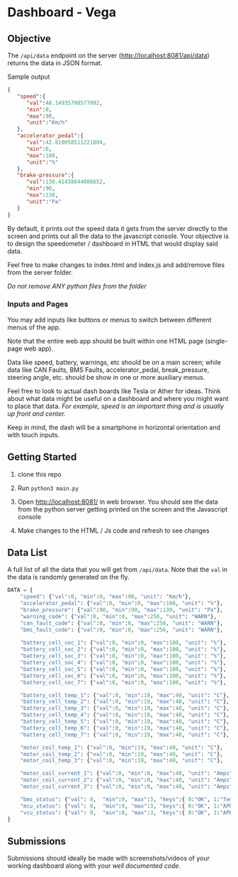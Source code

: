 # Dashboard - Vega

## Objective
The `/api/data` endpoint on the server ([http://localhost:8081/api/data](http://localhost:8081/api/data)) returns the data in JSON format.

Sample output
```json
{
   "speed":{
      "val":48.14935798577092,
      "min":0,
      "max":90,
      "unit":"Km/h"
   },
   "accelerator_pedal":{
      "val":42.810058511221804,
      "min":0,
      "max":100,
      "unit":"%"
   },
   "brake-pressure":{
      "val":130.41438644006652,
      "min":90,
      "max":130,
      "unit":"Pa"
   }
}
```
By default, it prints out the speed data it gets from the server directly to the screen and prints out all the data to the javascript console.
Your objective is to design the speedometer / dashboard in HTML that would display said data.

Feel free to make changes to index.html and index.js and add/remove files from the server folder.

*Do not remove ANY python files from the folder*

### Inputs and Pages

You may add inputs like buttons or menus to switch between different menus of the app.

Note that the entire web app should be built within one HTML page (single-page web app).

Data like speed, battery, warnings, etc should be on a main screen; while data like CAN Faults, BMS Faults, accelerator_pedal, break_pressure, steering angle, etc. should be show in one or more auxiliary menus.

Feel free to look to actual dash boards like Tesla or Ather for ideas. Think about what data might be useful on a dashboard and where you might want to place that data. *For example, speed is an important thing and is usually up front and center.*

Keep in mind, the dash will be a smartphone in horizontal orientation and with touch inputs.

## Getting Started
1. clone this repo

2. Run ```python3 main.py```

3. Open  [http://localhost:8081/](http://localhost:8081/)  in web browser. You should see the data from the python server getting printed on the screen and the Javascript console
4. Make changes to the HTML / Js code and refresh to see changes

## Data List
A full list of all the data that you will get from `/api/data`. Note that the `val` in the data is randomly generated on the fly.
```python
DATA = {
	"speed": {"val":0, "min":0, "max":90, "unit": "Km/h"},
	"accelerator_pedal": {"val":0, "min":0, "max":100, "unit": "%"},
	"brake_pressure": {"val":90, "min":90, "max":130, "unit": "Pa"},
	"warning_code": {"val":0, "min":0, "max":256, "unit": "WARN"},
	"can_fault_code": {"val":0, "min":0, "max":256, "unit": "WARN"},
	"bms_fault_code": {"val":0, "min":0, "max":256, "unit": "WARN"},
	
	"battery_cell_soc_1": {"val":0, "min":0, "max":100, "unit": "%"},
	"battery_cell_soc_2": {"val":0, "min":0, "max":100, "unit": "%"},
	"battery_cell_soc_3": {"val":0, "min":0, "max":100, "unit": "%"},
	"battery_cell_soc_4": {"val":0, "min":0, "max":100, "unit": "%"},
	"battery_cell_soc_5": {"val":0, "min":0, "max":100, "unit": "%"},
	"battery_cell_soc_6": {"val":0, "min":0, "max":100, "unit": "%"},
	"battery_cell_soc_7": {"val":0, "min":0, "max":100, "unit": "%"},

	"battery_cell_temp_1": {"val":0, "min":19, "max":40, "unit": "C"},
	"battery_cell_temp_2": {"val":0, "min":19, "max":40, "unit": "C"},
	"battery_cell_temp_3": {"val":0, "min":19, "max":40, "unit": "C"},
	"battery_cell_temp_4": {"val":0, "min":19, "max":40, "unit": "C"},
	"battery_cell_temp_5": {"val":0, "min":19, "max":40, "unit": "C"},
	"battery_cell_temp_6": {"val":0, "min":19, "max":40, "unit": "C"},
	"battery_cell_temp_7": {"val":0, "min":19, "max":40, "unit": "C"},

	"motor_coil_temp_1": {"val":0, "min":19, "max":40, "unit": "C"},
	"motor_coil_temp_2": {"val":0, "min":19, "max":40, "unit": "C"},
	"motor_coil_temp_3": {"val":0, "min":19, "max":40, "unit": "C"},

	"motor_coil_current_1": {"val":0, "min":0, "max":40, "unit": "Amps"},
	"motor_coil_current_2": {"val":0, "min":0, "max":40, "unit": "Amps"},
	"motor_coil_current_3": {"val":0, "min":0, "max":40, "unit": "Amps"},

	"bms_status": {"val": 0,  "min":0, "max":3, "keys":{ 0:"OK", 1:"Temperature Warning", 2:"Battery Pack Pressure Warning", 3:"System Offline"}},
	"mcu_status": {"val": 0,  "min":0, "max":3, "keys":{ 0:"OK", 1:"APPS not connected", 2:"Motor not responding", 3:"High Voltage Fault"}},
	"vcu_status": {"val": 0,  "min":0, "max":3, "keys":{ 0:"OK", 1:"APPS not connected", 2:"MCU not responding", 3:"High Voltage Offline"}},
}
```

## Submissions
Submissions should ideally be made with screenshots/videos of your working dashboard along with your *well documented code*.